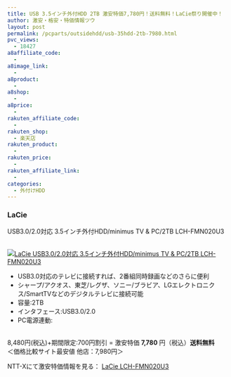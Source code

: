 ```yaml
---
title: USB 3.5インチ外付HDD 2TB 激安特価7,780円！送料無料！LaCie祭り開催中！
author: 激安・格安・特価情報ツウ
layout: post
permalink: /pcparts/outsidehdd/usb-35hdd-2tb-7980.html
pvc_views:
  - 18427
a8affiliate_code:
  - 
a8image_link:
  - 
a8product:
  - 
a8shop:
  - 
a8price:
  - 
rakuten_affiliate_code:
  - 
rakuten_shop:
  - 楽天店
rakuten_product:
  - 
rakuten_price:
  - 
rakuten_affiliate_link:
  - 
categories:
  - 外付けHDD
---
```

### LaCie  
USB3.0/2.0対応 3.5インチ外付HDD/minimus TV &#038; PC/2TB LCH-FMN020U3

<div class="img-bg2 img_L">
  <a href="http://px.a8.net/svt/ejp?a8mat=ZYP6S+8IMA3E+S1Q+BWGDT&#038;a8ejpredirect=http://nttxstore.jp/_II_LI14355879" target="_blank"><br /> <img border="0" alt="LaCie USB3.0/2.0対応 3.5インチ外付HDD/minimus TV &#038; PC/2TB LCH-FMN020U3" src="http://i1.wp.com/image.nttxstore.jp/l2_images/L/LI/LI14355879.jpg?w=120" data-recalc-dims="1" /></a>
</div>

<!--more-->

  * USB3.0対応のテレビに接続すれば、2番組同時録画などのさらに便利
  * シャープ/アクオス、東芝/レグザ、ソニー/ブラビア、LGエレクトロニクス/SmartTVなどのデジタルテレビに接続可能
  * 容量:2TB
  * インタフェース:USB3.0/2.0
  * PC電源連動:

<br clear="all" />8,480円(税込)+期間限定:700円割引 = 激安特価 <span class="tokka-price"><strong>7,780</strong></span> 円（税込）**送料無料**  
＜価格比較サイト最安値 他店：7,980円＞  
  
NTT-Xにて激安特価情報を見る： <span class="fs150p"><a href="http://px.a8.net/svt/ejp?a8mat=ZYP6S+8IMA3E+S1Q+BWGDT&#038;a8ejpredirect=http://nttxstore.jp/_II_LI14355879" target="_blank">LaCie LCH-FMN020U3</a></span>